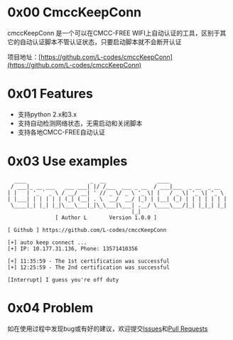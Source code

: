 # 0x00 CmccKeepConn
cmccKeepConn 是一个可以在CMCC-FREE WIFI上自动认证的工具，区别于其它的自动认证脚本不管认证状态，只要启动脚本就不会断开认证

项目地址：[https://github.com/L-codes/cmccKeepConn](https://github.com/L-codes/cmccKeepConn)

# 0x01 Features
- 支持python 2.x和3.x
- 支持自动检测网络状态，无需启动和关闭脚本
- 支持各地CMCC-FREE自动认证

# 0x03 Use examples
```
  ____                    _  __                ____                  
 / ___|_ __ ___   ___ ___| |/ /___  ___ _ __  / ___|___  _ __  _ __  
| |   | '_ ` _ \ / __/ __| ' // _ \/ _ \ '_ \| |   / _ \| '_ \| '_ \ 
| |___| | | | | | (_| (__| . \  __/  __/ |_) | |__| (_) | | | | | | |
 \____|_| |_| |_|\___\___|_|\_\___|\___| .__/ \____\___/|_| |_|_| |_|
                                       |_|                           
               [ Author L       Version 1.0.0 ]

[ Github ] https://github.com/L-codes/cmccKeepConn

[+] auto keep connect ...
[+] IP: 10.177.31.136, Phone: 13571410356

[+] 11:35:59 - The 1st certification was successful
[+] 12:25:59 - The 2nd certification was successful

[Interrupt] I guess you're off duty
```

# 0x04 Problem
如在使用过程中发现bug或有好的建议，欢迎提交[Issues](https://github.com/L-codes/cmccKeepConn/issues)和[Pull Requests](https://github.com/L-codes/cmccKeepConn/pulls)
